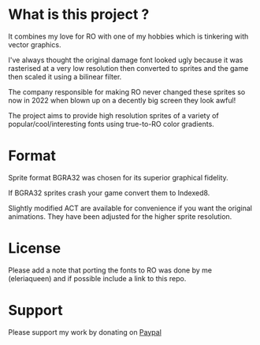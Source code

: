 # What is this project ?
It combines my love for RO with one of my hobbies which is tinkering with vector graphics.

I've always thought the original damage font looked ugly because it was rasterised at a very low resolution then converted to sprites and the game then scaled it using a bilinear filter.

The company responsible for making RO never changed these sprites so now in 2022 when blown up on a decently big screen they look awful!

The project aims to provide high resolution sprites of a variety of popular/cool/interesting fonts using true-to-RO color gradients.

# Format
Sprite format BGRA32 was chosen for its superior graphical fidelity.

If BGRA32 sprites crash your game convert them to Indexed8.

Slightly modified ACT are available for convenience if you want the original animations. They have been adjusted for the higher sprite resolution.

# License
Please add a note that porting the fonts to RO was done by me (eleriaqueen) and if possible include a link to this repo.

# Support
Please support my work by donating on [Paypal](https://paypal.me/eleriaqueen)
